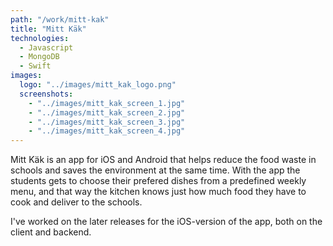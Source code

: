 ```yaml
---
path: "/work/mitt-kak"
title: "Mitt Käk"
technologies:
  - Javascript      
  - MongoDB
  - Swift
images:
  logo: "../images/mitt_kak_logo.png"
  screenshots:
    - "../images/mitt_kak_screen_1.jpg"
    - "../images/mitt_kak_screen_2.jpg"
    - "../images/mitt_kak_screen_3.jpg"
    - "../images/mitt_kak_screen_4.jpg"
---
```


Mitt Käk is an app for iOS and Android that helps reduce the food waste in schools and saves the environment at the same time. With the app the students gets to choose their prefered dishes from a predefined weekly menu, and that way the kitchen knows just how much food they have to cook and deliver to the schools.

I've worked on the later releases for the iOS-version of the app, both on the client and backend.